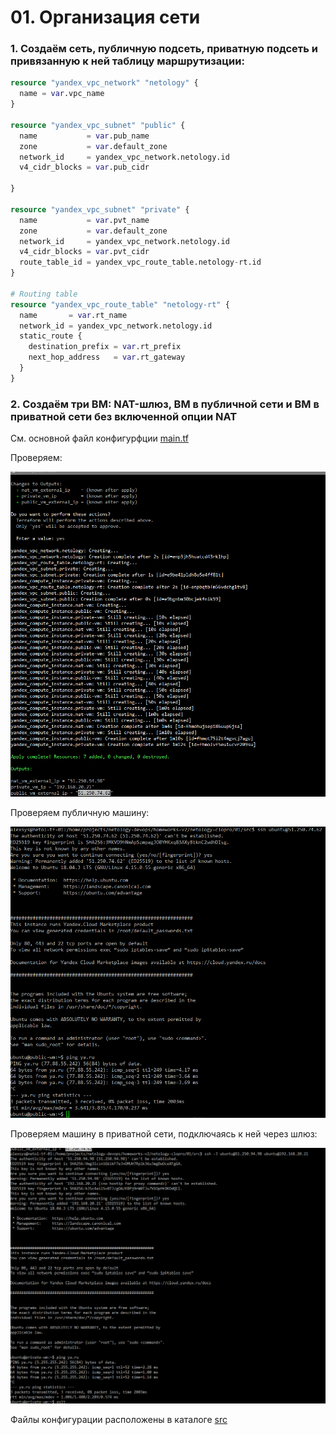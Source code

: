 # 01. Организация сети

### 1. Создаём сеть, публичную подсеть, приватную подсеть и привязанную к ней таблицу маршрутизации: 
```terraform
resource "yandex_vpc_network" "netology" {
  name = var.vpc_name
}

resource "yandex_vpc_subnet" "public" {
  name           = var.pub_name
  zone           = var.default_zone
  network_id     = yandex_vpc_network.netology.id
  v4_cidr_blocks = var.pub_cidr

}

resource "yandex_vpc_subnet" "private" {
  name           = var.pvt_name
  zone           = var.default_zone
  network_id     = yandex_vpc_network.netology.id
  v4_cidr_blocks = var.pvt_cidr
  route_table_id = yandex_vpc_route_table.netology-rt.id
}

# Routing table
resource "yandex_vpc_route_table" "netology-rt" {
  name       = var.rt_name
  network_id = yandex_vpc_network.netology.id
  static_route {
    destination_prefix = var.rt_prefix
    next_hop_address   = var.rt_gateway
  }
}
```

### 2. Создаём три ВМ: NAT-шлюз, ВМ в публичной сети и ВМ в приватной сети без включенной опции NAT
 
См. основной файл конфигурфции [main.tf](src/main.tf)
        
Проверяем:

![tf](img/01-01-tf-apply.png)

Проверяем публичную машину:

![tf](img/01-02-test-pub.png)

Проверяем машину в приватной сети, подключаясь к ней через шлюз:

![tf](img/01-03-test-pvt.png)

Файлы конфигурации расположены в каталоге [src](src/)

